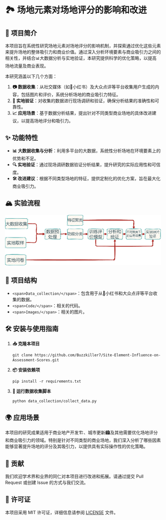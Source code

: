 
# 🏞️ 场地元素对场地评分的影响和改进

## 📌 项目简介

本项目旨在系统性研究场地元素对场地评分的影响机制，并探索通过优化这些元素来提升场地的整体吸引力和商业价值。通过深入分析环境要素与商业吸引力之间的相关性，并结合📊大数据分析与实地验证，本研究提供科学的优化策略，以提高场地流量及商业表现。

本研究涵盖以下几个方面：

1. **📷 数据收集**：从社交媒体（如📱小红书）及大众点评等平台收集用户生成的内容，包括图片和评价，系统分析场地的商业吸引力特征。
2. **🚶 实地验证**：对收集的数据进行现场调研和验证，确保分析结果的准确性和可靠性。
3. **📈 应用场景**：基于数据分析结果，提出针对不同类型商业场地的具体改进建议，以提高场地评分和吸引力。

## ✨ 功能特性

* **📊 大数据收集与分析**：利用多平台的大数据，系统性分析场地在环境要素上的优势和不足。
* **🔍 实地验证**：通过现场调研数据验证分析结果，提升研究的实际应用性和可信度。
* **🛠️ 改进建议**：根据不同类型场地的特征，提供定制化的优化方案，旨在最大化商业吸引力。

## 🏔️ 实验流程

![流程图](Images/流程图.png)

## 📁 项目结构

* `<span>Data_collection/</span>`：包含用于从📱小红书和大众点评等平台收集的数据。
* `<span>Code/</span>`：相关的代码。
* `<span>Images/</span>`：相关的图片。

## 🛠️ 安装与使用指南

1. **📥 克隆本项目**
   
   ```
   git clone https://github.com/Buzzkiller7/Site-Element-Influence-on-Assessment-Scores.git
   ```
2. **📦 安装依赖项**
   
   ```
   pip install -r requirements.txt
   ```
3. **🚀 运行数据收集脚本**
   
   ```
   python data_collection/collect_data.py
   ```

## 🌍 应用场景

本项目的研究成果适用于商业地产开发🏗️、城市更新🏙️及其他需要优化场地评分和商业吸引力的领域。特别是针对不同类型的商业场地，我们深入分析了哪些因素能够显著提升场地的评分及其吸引力，以提供具有实际操作性的优化策略。

## 🤝 贡献

我们欢迎学术界和业界的同仁对本项目进行改进和拓展。请通过提交 Pull Request 或创建 Issue 的方式与我们交流。

## 📜 许可证

本项目采用 MIT 许可证，详细信息请参阅 [LICENSE]() 文件。
